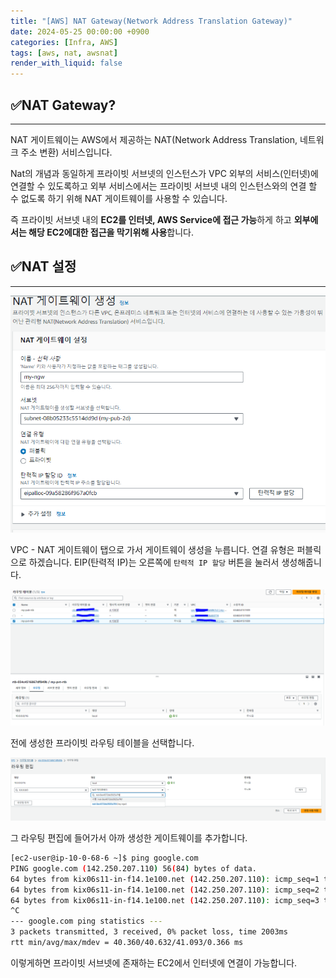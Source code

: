 ```yaml
---
title: "[AWS] NAT Gateway(Network Address Translation Gateway)"
date: 2024-05-25 00:00:00 +0900
categories: [Infra, AWS]
tags: [aws, nat, awsnat]
render_with_liquid: false
---
```


## ✅NAT Gateway?

---

NAT 게이트웨이는 AWS에서 제공하는 NAT(Network Address Translation, 네트워크 주소 변환) 서비스입니다.

Nat의 개념과 동일하게 프라이빗 서브넷의 인스턴스가 VPC 외부의 서비스(인터넷)에 연결할 수 있도록하고 외부 서비스에서는 프라이빗 서브넷 내의 인스턴스와의 연결 할 수 없도록 하기 위해 NAT 게이트웨이를 사용할 수 있습니다.

즉 프라이빗 서브넷 내의 **EC2를 인터넷, AWS Service에 접근 가능**하게 하고 **외부에서는 해당 EC2에대한 접근을 막기위해 사용**합니다.

## ✅NAT 설정

---

![Untitled](/assets/img/Infra/AWS/nat/Untitled.png)

VPC - NAT 게이트웨이 탭으로 가서 게이트웨이 생성을 누릅니다. 연결 유형은 퍼블릭으로 하겠습니다. EIP(탄력적 IP)는 오른쪽에 `탄력적 IP 할당` 버튼을 눌러서 생성해줍니다.

![Untitled](/assets/img/Infra/AWS/nat/Untitled%201.png)

전에 생성한 프라이빗 라우팅 테이블을 선택합니다.

![Untitled](/assets/img/Infra/AWS/nat/Untitled%202.png)

그 라우팅 편집에 들어가서 아까 생성한 게이트웨이를 추가합니다.

```bash
[ec2-user@ip-10-0-68-6 ~]$ ping google.com
PING google.com (142.250.207.110) 56(84) bytes of data.
64 bytes from kix06s11-in-f14.1e100.net (142.250.207.110): icmp_seq=1 ttl=47 time=41.0 ms
64 bytes from kix06s11-in-f14.1e100.net (142.250.207.110): icmp_seq=2 ttl=47 time=40.4 ms
64 bytes from kix06s11-in-f14.1e100.net (142.250.207.110): icmp_seq=3 ttl=47 time=40.3 ms
^C
--- google.com ping statistics ---
3 packets transmitted, 3 received, 0% packet loss, time 2003ms
rtt min/avg/max/mdev = 40.360/40.632/41.093/0.366 ms
```

이렇게하면 프라이빗 서브넷에 존재하는 EC2에서 인터넷에 연결이 가능합니다.
